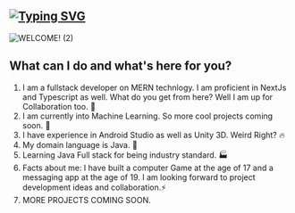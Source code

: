 ## [![Typing SVG](https://readme-typing-svg.herokuapp.com?color=%2336BCF7&lines=HI%2C+I+AM+HRISHIKESH!+%F0%9F%91%8B)](https://git.io/typing-svg)

![WELCOME! (2)](https://user-images.githubusercontent.com/66993478/153006812-d327af61-f187-4f49-97e4-ca7c02659aa8.png)





## What can I do and what's here for you?
1. I am a fullstack developer on MERN technlogy. I am proficient in NextJs and Typescript as well. What do you get from here? Well I am up for Collaboration too. 🦾
2. I am currently into Machine Learning. So more cool projects coming soon. 🤖
3. I have experience in Android Studio as well as Unity 3D. Weird Right? 🔥
4. My domain language is Java. 🏴󠁩󠁤󠁪󠁷󠁿
5. Learning Java Full stack for being industry standard. 🏭
6. Facts about me: I have built a computer Game at the age of 17 and a messaging app at the age of 19. I am looking forward to project development ideas and collaboration.⚡
7. MORE PROJECTS COMING SOON.


 


